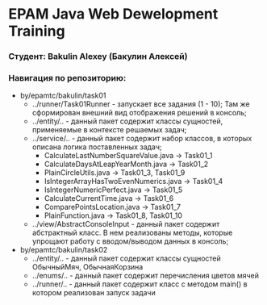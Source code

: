 # EPAM Java Web Dewelopment Training
### Студент: Bakulin Alexey (Бакулин Алексей)
### Навигация по репозиторию:
* by/epamtc/bakulin/task01
    * ../runner/Task01Runner - запускает все задания (1 - 10); Там же сформирован внешний вид отображения решений в консоль;
    * ../entity/.. - данный пакет содержит классы сущностей, применяемые в контексте решаемых задач;
    * ../service/.. - данный пакет содержит набор классов, в которых описана логика поставленных задач;
      * CalculateLastNumberSquareValue.java -> Task01_1
      * CalculateDaysAtLeapYearMonth.java -> Task01_2
      * PlainCircleUtils.java -> Task01_3, Task01_9
      * IsIntegerArrayHasTwoEvenNumerics.java -> Task01_4
      * IsIntegerNumericPerfect.java -> Task01_5
      * CalculateCurrentTime.java -> Task01_6
      * ComparePointsLocation.java -> Task01_7
      * PlainFunction.java -> Task01_8, Task01_10
    * ../view/AbstractConsoleInput - данный пакет содержит абстрактный класс. В нем реализованы методы, которые упрощают работу с вводом/выводом данных в консоль;
* by/epamtc/bakulin/task02
    * ../entity/.. - данный пакет содержит классы сущностей ОбычныйМяч, ОбычнаяКорзина
    * ../enums/.. - данный пакет содержит перечисления цветов мячей
    * ../runner/.. - данный пакет содержит класс с методом main() в котором реализован запуск задачи